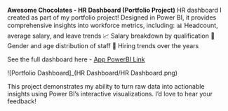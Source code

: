 **Awesome Chocolates - HR Dashboard (Portfolio Project)**
HR dashboard I created as part of my portfolio project! Designed in Power BI, it provides comprehensive insights into workforce metrics, including:
📊 Headcount, average salary, and leave trends
📈 Salary breakdown by qualification
📌 Gender and age distribution of staff
📆 Hiring trends over the years

See the full dashboard here - [App PowerBI Link](https://app.powerbi.com/view?r=eyJrIjoiYzU0MzU5MTQtYjBjZC00NjY5LThmOWItMzRjMjhmY2NmNDVlIiwidCI6ImU5Mjc1MjY4LTRmM2MtNGY2Yi1hNDM5LWJmMDNlNjY5NGY4YiJ9)

![Portfolio Dashboard]_(HR Dashboard/HR Dashboard.png)

This project demonstrates my ability to turn raw data into actionable insights using Power BI’s interactive visualizations. I’d love to hear your feedback!

